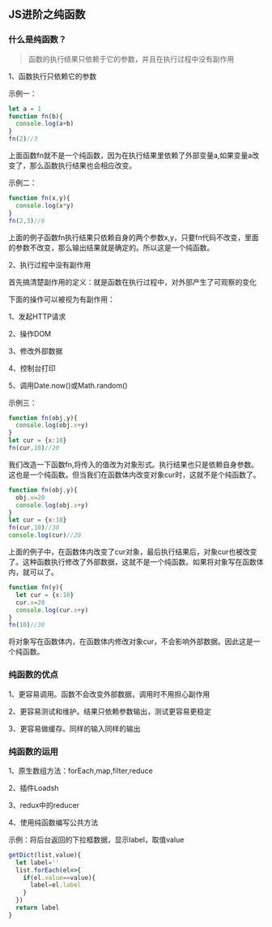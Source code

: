 ## JS进阶之纯函数

### 什么是纯函数？

> 函数的执行结果只依赖于它的参数，并且在执行过程中没有副作用

1、函数执行只依赖它的参数

示例一：

```js
let a = 1
function fn(b){
  console.log(a+b)
}
fn(2)//3
```

上面函数fn就不是一个纯函数，因为在执行结果里依赖了外部变量a,如果变量a改变了，那么函数执行结果也会相应改变。

示例二：

```js
function fn(x,y){
  console.log(x*y)
}
fn(2,3)//6
```
上面的例子函数fn执行结果只依赖自身的两个参数x,y，只要fn代码不改变，里面的参数不改变，那么输出结果就是确定的。所以这是一个纯函数。

2、执行过程中没有副作用

首先搞清楚副作用的定义：就是函数在执行过程中，对外部产生了可观察的变化

下面的操作可以被视为有副作用：

1、发起HTTP请求

2、操作DOM

3、修改外部数据

4、控制台打印

5、调用Date.now()或Math.random()


示例三：

```js
function fn(obj,y){
  console.log(obj.x+y)
}
let cur = {x:10}
fn(cur,10)//20
```

我们改造一下函数fn,将传入的值改为对象形式。执行结果也只是依赖自身参数。这也是一个纯函数。但当我们在函数体内改变对象cur时，这就不是个纯函数了。

```js
function fn(obj,y){
  obj.x=20
  console.log(obj.x+y)
}
let cur = {x:10}
fn(cur,10)//30
console.log(cur)//20
```
上面的例子中，在函数体内改变了cur对象，最后执行结果后，对象cur也被改变了。这种函数执行修改了外部数据，这就不是一个纯函数。如果将对象写在函数体内，就可以了。

```js
function fn(y){
  let cur = {x:10}
  cur.x=20
  console.log(cur.x+y)
}
fn(10)//30
```

将对象写在函数体内，在函数体内修改对象cur，不会影响外部数据。因此这是一个纯函数。

### 纯函数的优点

1、更容易调用。函数不会改变外部数据，调用时不用担心副作用

2、更容易测试和维护。结果只依赖参数输出，测试更容易更稳定

3、更容易做缓存。同样的输入同样的输出

### 纯函数的运用

1、原生数组方法：forEach,map,filter,reduce

2、插件Loadsh

3、redux中的reducer

4、使用纯函数编写公共方法

示例：将后台返回的下拉框数据，显示label，取值value

```js
getDict(list,value){
  let label=''
  list.forEach(el=>{
    if(el.value==value){
      label=el.label
    }
  })
  return label
}
```



